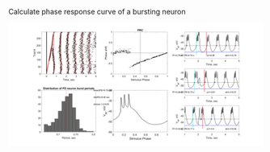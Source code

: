 Calculate phase response curve of a bursting neuron

![](https://github.com/eomorozova/PD_analysis/blob/main/example_PRC.png)
